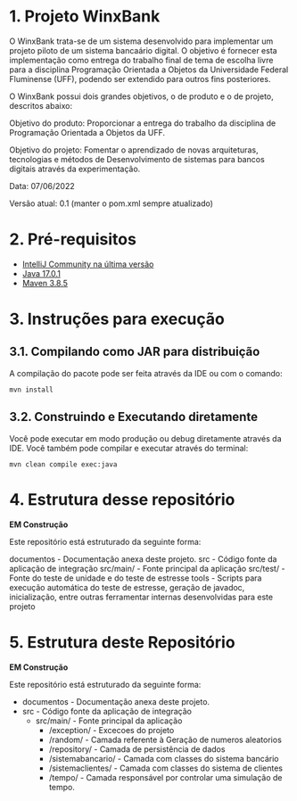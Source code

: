 # 1. Projeto WinxBank

O WinxBank trata-se de um sistema desenvolvido para implementar um projeto piloto de um sistema bancaário digital. O objetivo é fornecer esta implementação como entrega do trabalho final de tema de escolha livre para a disciplina Programação Orientada a Objetos da Universidade Federal Fluminense (UFF), podendo ser extendido para outros fins posteriores.

O WinxBank possui dois grandes objetivos, o de produto e o de projeto, descritos abaixo:

Objetivo do produto: Proporcionar a entrega do trabalho da disciplina de Programação Orientada a Objetos da UFF.

Objetivo do projeto: Fomentar o aprendizado de novas arquiteturas, tecnologias e métodos de Desenvolvimento de sistemas para bancos digitais através da experimentação.

Data: 07/06/2022

Versão atual: 0.1 (manter o pom.xml sempre atualizado)

# 2. Pré-requisitos

* [IntelliJ Community na última versão](https://www.jetbrains.com/idea/download/#section=windows) 
* [Java 17.0.1](https://www.oracle.com/java/technologies/javase/jdk17-archive-downloads.html)
* [Maven 3.8.5](https://maven.apache.org/download.cgi)

# 3. Instruções para execução

## 3.1. Compilando como JAR para distribuição

A compilação do pacote pode ser feita através da IDE ou com o comando:

```
mvn install
```

## 3.2. Construindo e Executando diretamente

Você pode executar em modo produção ou debug diretamente através da IDE. Você também pode compilar e executar através do terminal:

```
mvn clean compile exec:java
```

# 4. Estrutura desse repositório

**EM Construção**

Este repositório está estruturado da seguinte forma:

documentos - Documentação anexa deste projeto.
src - Código fonte da aplicação de integração
src/main/ - Fonte principal da aplicação
src/test/ - Fonte do teste de unidade e do teste de estresse
tools - Scripts para execução automática do teste de estresse, geração de javadoc, inicialização, entre outras ferramentar internas desenvolvidas para este projeto

# 5. Estrutura deste Repositório

**EM Construção**

Este repositório está estruturado da seguinte forma:

* documentos - Documentação anexa deste projeto.
* src - Código fonte da aplicação de integração
  * src/main/ - Fonte principal da aplicação
    * /exception/ - Excecoes do projeto
    * /random/ - Camada referente à Geração de numeros aleatorios
    * /repository/ - Camada de persistência de dados
    * /sistemabancario/ - Camada com classes do sistema bancário
    * /sistemaclientes/ - Camada com classes do sistema de clientes
    * /tempo/ - Camada responsável por controlar uma simulação de tempo.